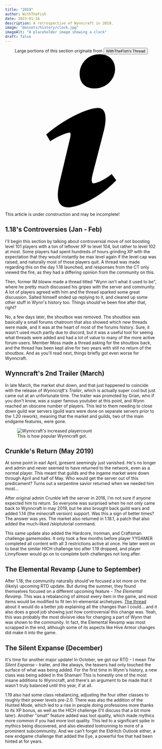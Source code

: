 ```yaml
---
title: "2019"
author: WithTheFish
date: 2023-01-16
description: A retrospective of Wynncraft in 2019.
image: "@assets/history/clock.jpg"
imageAlt: "A placeholder image showing a clock"
draft: false
---
```


<div class="glass px-4 my-2 py-2"><center>Large portions of this section originate from <a href="https://forums.wynncraft.com/threads/the-history-of-wynncraft-up-to-2-0-1.291440/" rel="external"><button class="glass font-semibold py-2 px-4 border border-gray-400 rounded shadow">WithTheFish's Thread</button></a></center></div>

<div class="flex items-center glass text-white text-sm font-bold px-4 py-1" role="alert">
  <svg class="fill-current w-4 h-4 mr-2" xmlns="http://www.w3.org/2000/svg" viewBox="0 0 20 20"><path d="M12.432 0c1.34 0 2.01.912 2.01 1.957 0 1.305-1.164 2.512-2.679 2.512-1.269 0-2.009-.75-1.974-1.99C9.789 1.436 10.67 0 12.432 0zM8.309 20c-1.058 0-1.833-.652-1.093-3.524l1.214-5.092c.211-.814.246-1.141 0-1.141-.317 0-1.689.562-2.502 1.117l-.528-.88c2.572-2.186 5.531-3.467 6.801-3.467 1.057 0 1.233 1.273.705 3.23l-1.391 5.352c-.246.945-.141 1.271.106 1.271.317 0 1.357-.392 2.379-1.207l.6.814C12.098 19.02 9.365 20 8.309 20z"/></svg>
  <p>This article is under construction and may be incomplete!</p>
</div>

## 1.18's Controversies (Jan - Feb)
I'll begin this section by talking about controversial move of not boosting level 101 players with a ton of leftover XP to level 104, but rather to level 102 at most. Some players had spent hundreds of hours grinding XP with the expectation that they would instantly be max level again if the level cap was raised, and naturally most of those players quit. A thread was made regarding this on the day 1.18 launched, and responses from the CT only viewed the fire, as they had a differing opinion from the community on this.

Then, former IM bloww made a thread titled "Wynn isn't what it used to be", where he pretty much discussed his gripes with the server and community. A lot of players agreed with him and the thread sparked some great discussion. Salted himself ended up replying to it, and cleared up some other stuff in Wynn's history too. Things should've been fine after that, right?

No, a few days later, the shoutbox was removed. The shoutbox was basically a small forums chatroom that also showed which new threads were made, and it was at the heart of most of the forums history. Sure, it wasn't used much partly due to discord, but it was a useful tool for seeing what threads were added and had a lot of value to many of the more active forum-users. Member Moss made a thread asking for the shoutbox back, and the thread has been kept alive for two years with still no return of the shoutbox. And as you'll read next, things briefly got even worse for Wynncraft.

## Wynncraft's 2nd Trailer (March)

In late March, the market shut down, and that just happened to coincide with the release of *Wynncraft's Trailer*, which is actually super cool but just came out at an unfortunate time.  The trailer was promoted by Grian, who if you don't know, was a super  famous youtuber at this point, and Wynn reached an obscene number of  players. This led to them needing to close down guild war servers (guild wars were done on separate servers prior to the 1.20 rework), meaning  that the market and guilds, two of the main endgame features, were gone.

<div class="columns-2">
    <figure class="inline-block">
      <img
        src="/assets/history/2019-01.png"
        alt="Wynncraft's increased playercount" />
      <figcaption>This is how popular Wynncraft got.</figcaption>
    </figure>
</div>

## Crunkle's Return (May 2019)

At some point in earl April, jpresent seemingly just vanished. He's no  longer and admin and never seemed to have returned to the network, even  as a normal player. This meant that guilds and the ingame market were  down through April and half of May. Who would get the server out of this predicament? Turns out a serpentine savior returned when we needed him  most...

 After original admin Crunkle left the server in 2016, I'm not sure if  anyone expected him to return. So everyone was surprised when he not  only came back to Wynncraft in may 2019, but he also brought back guild  wars and added 1.14 (the minecraft version) support. Was this a sign of  better times? The answer was yes. The market also returned in 1.18.1, a  patch that also added the much-liked /skiptutorial command.

 This same update also added the Hardcore, Ironman, and Craftsman  challenge gamemodes. It only took a few months before player YYGAMER  completed all content with all 3 restrictions active at once. He later  went on to beat the similar HICH challenge too after 1.19 dropped, and  player Linnyflower would go on to complete both challenges not long  after.

## The Elemental Revamp (June to September)

After 1.18, the community naturally should've focused a lot more on the  (likely) upcoming RTD update. But during the summer, they found  themselves focused on a different upcoming feature - *The Elemental Revamp*. This was a rebalancing of almost every item in the game, and most items would be modified to fit ten tri-elemental archetypes. [The thread](https://forums.wynncraft.com/threads/the-elemental-revamp-part-1-endgame-overhaul-updated-changelog-beta-1-1-1.251646/) about it would do a better job explaining all the changes than I  could... and it also does a good job showing just how controversial this change was. Yeah, this was probably the most divisive idea for changing a part of Wynn that was shown to the community. In fact, the Elemental  Revamp was most scrapped in the end, although some of its aspects like  Hive Armor changes did make it into the game.

## The Silent Expanse (December)

It's time for another major update! In October, we got our RTD - I mean *The Silent Expanse* - trailer, and like always, the teasers had only touched the surface of what was being added. For the first time in Wynn's history, a new class was being added in the Shaman! This is honestly one of the most insane  additions to Wynncraft, and there's an argument to be made that it  wasn't truly balanced until this year, if at all.

 1.19 also had some class rebalancing, adjusting the four other classes  to roughly their power levels pre-2.0. There was also the addition of  the Hunted Mode, which led to a rise in people doing professions more  thanks to its XP bonus, as well as the HICH challenge (I'll discuss that a bit more later). Another "small" feature added was loot quality,  which made mythics more common if you had more loot quality. This led to a significant spike in mythics being discovered, and also elevated  lootrunning to more of a prominent subcommunity. And we can't forget the Eldritch Outlook either, a new endgame challenge that added the Eye, a  powerful foe that had been hinted at for years.

